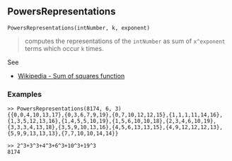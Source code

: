 ## PowersRepresentations

```
PowersRepresentations(intNumber, k, exponent)
```

> computes the representations of the `intNumber` as sum of `x^exponent` terms which occur `k` times. 

See
* [Wikipedia - Sum of squares function](https://en.wikipedia.org/wiki/Sum_of_squares_function)

### Examples

```
>> PowersRepresentations(8174, 6, 3)
{{0,0,4,10,13,17},{0,3,6,7,9,19},{0,7,10,12,12,15},{1,1,1,11,14,16},{1,3,5,12,13,16},{1,4,5,5,10,19},{1,5,6,10,10,18},{2,3,4,6,10,19},{3,3,3,4,13,18},{3,5,9,10,13,16},{4,5,6,13,13,15},{4,9,12,12,12,13},{5,9,9,13,13,13},{7,7,10,10,14,14}}

>> 2^3+3^3+4^3+6^3+10^3+19^3
8174
```
 